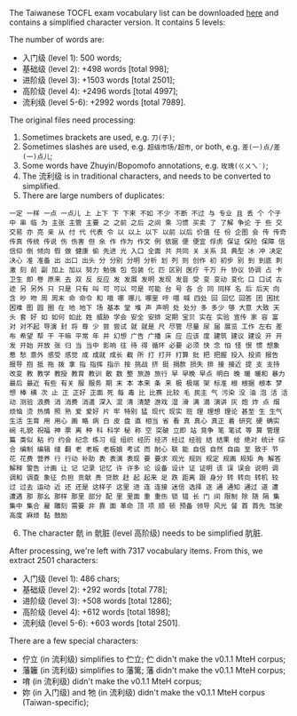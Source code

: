 The Taiwanese TOCFL exam vocabulary list can be downloaded [here](https://www.roc-taiwan.org/at_de/post/634.html) and contains a simplified character version.  It contains 5 levels:

The number of words are:

- 入门级 (level 1): 500 words;
- 基础级 (level 2): +498 words [total 998];
- 进阶级 (level 3): +1503 words [total 2501];
- 高阶级 (level 4): +2496 words [total 4997];
- 流利级 (level 5-6): +2992 words [total 7989].

The original files need processing:

1. Sometimes brackets are used, e.g. `刀(子)`;
2. Sometimes slashes are used, e.g. `超级市场/超市`, or both, e.g. `差(一)点/差(一)点儿`;
3. Some words have Zhuyin/Bopomofo annotations, e.g. `玫瑰(ㄍㄨㄟ˙)`;
4. The 流利级 is in traditional characters, and needs to be converted to simplified.
5. There are large numbers of duplicates:

```
一定 一样 一点 一点儿 上 上下 下 下来 不如 不少 不断 不过 与 专业 且 丢 个 个子 中 串 临 为 主张 主管 主要 之 之前 之后 之间 乘 习惯 买卖 了 了解 争论 于 些 交 交易 亦 亮 亲 从 付 代 代表 令 以 以上 以下 以前 以后 价值 任 份 企图 会 传 传奇 传真 传统 传说 伤 伤害 但 余 作 作为 作文 例 依据 便 便宜 俘虏 保证 保险 保障 信 信仰 倒 倾向 假 做 健康 偷 先进 光 入口 全面 共 共同 关 关系 具 典型 冰 冲 决定 决心 准 准备 出 出口 出头 分 分别 分明 分析 划 列 则 创作 初 初步 别 到 到底 刺激 刻 前 副 加上 加以 努力 勉强 包 包装 化 匹 区别 医疗 千万 升 协议 协调 占 卡 卫生 即 卷 原来 去 双 反 反应 发 发展 发明 发现 发音 受 变 变动 变化 口 口试 古迹 另 另外 只 只是 只有 叫 可 可以 可是 可能 台 号 各 合 同 同样 名 后 后天 向 含 吵 吻 周 周末 命 命令 和 哦 哪 哪儿 哪里 哼 喂 喊 四处 回 回忆 回答 团 困扰 困难 图 圆 圈 在 地 地下 场 基本 堂 堆 声 声明 处 处分 多 多少 够 大意 大致 天 头 套 好 如 如何 如此 姓 威胁 学会 安全 安排 定期 宝贝 实在 实验 宣传 家 容 富 对 对不起 导演 封 将 尊 少 尝 尝试 就 就是 尺 尽管 尽量 尿 届 展览 工作 左右 差 布 希望 帮 干 干嘛 平常 年 并 幻想 广告 广播 床 应 应该 度 建筑 建议 建设 开 开发 开始 开放 张 归 当 当中 影响 往 待 得 循环 必要 必须 快 念 怕 怪 恨 惯 想象 惹 愁 意外 感受 感觉 成 成就 成长 截 所 打 打开 打算 批 把 把握 投入 投资 报告 报导 抱 抵 拖 拨 拿 指 指挥 指示 按 挑战 挤 挺 捐款 损失 排 接 接近 提 支 支持 改变 教 教学 教授 教育 教训 散 数 整 旅游 旅行 早 早晚 早点 明白 晚 暖 暖和 暴力 最后 最近 有些 有关 服 服务 期 末 本 本来 条 来 极 极端 架 标准 根 根据 根本 梦想 棒 横 次 止 正 正好 正面 死 每 毒 比 比赛 比较 毛 民主 气 污染 没 油 泡 活 活动 测验 浪费 消 消费 消遣 深入 混 清 清楚 游戏 湿 滑 满 滴 演讲 灰 炮 炸 点 烟 烦恼 烫 热情 照 熟 爱 爱好 片 牢 特别 猛 现代 现实 班 理 理想 理论 甚至 生 生气 生活 生育 用 用心 画 略 病 白 皮 盘 直 相当 省 看 真 真心 真正 着 研究 硬 确实 碗 礼貌 祝福 神 票 离 种 科 科学 秘 称 空 突破 立即 站 竞争 笔 笔试 等 算 管理 篇 类似 粘 约 约会 纪念 练习 组 组织 经历 经济 经过 经验 结 结果 给 绝对 统计 综合 编制 编辑 缝 翻 老 老板 老板娘 考试 而 耐心 联 能 自信 自然 自由 至 致于 节 花 花费 营养 行 行动 补助 表 表演 表现 要 要求 观光 规则 规定 规画 规矩 角 解答 解释 警告 计画 让 记 记录 记忆 许 许多 论 设备 设计 证 证明 该 误 误会 说明 调 调和 调查 象征 负担 贡献 贵 贷款 赶 起 起来 足 跌 距离 跟 身分 转 转向 转机 较 过 过去 运动 近 还 还是 这样子 这里 进 连 连接 迷信 选择 逐 通 通知 通过 道 遭 遭遇 那 那幺 那样 那里 部分 配 里 里面 重 重伤 锁 错 长 门 间 限制 除 随 隔 集 集中 集合 雇 雕刻 需要 非 靠 面 革命 顶 项 顺 顿 预备 领导 风光 餐 首 首先 驾驶 高度 麻烦 黏 鼓励
```

6. The character 骯 in 骯脏 (level 高阶级) needs to be simplified 肮脏.

After processing, we're left with 7317 vocabulary items.  From this, we extract 2501 characters:

- 入门级 (level 1): 486 chars;
- 基础级 (level 2): +292 words [total 778];
- 进阶级 (level 3): +508 words [total 1286];
- 高阶级 (level 4): +612 words [total 1898];
- 流利级 (level 5-6): +603 words [total 2501].

There are a few special characters:

- 佇立 (in 流利级) simplifies to 伫立; 伫 didn't make the v0.1.1 MteH corpus;
- 藩籬 (in 流利级) simplifies to 藩篱; 藩 didn't make the v0.1.1 MteH corpus;
- 唷 (in 流利级) didn't make the v0.1.1 MteH corpus;
- 妳 (in 入门级) and 牠 (in 流利级) didn't make the v0.1.1 MteH corpus (Taiwan-specific);

